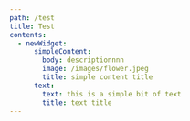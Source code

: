 ```yaml
---
path: /test
title: Test
contents:
  - newWidget:
      simpleContent:
        body: descriptionnnn
        image: /images/flower.jpeg
        title: simple content title
      text:
        text: this is a simple bit of text
        title: text title
---
```


